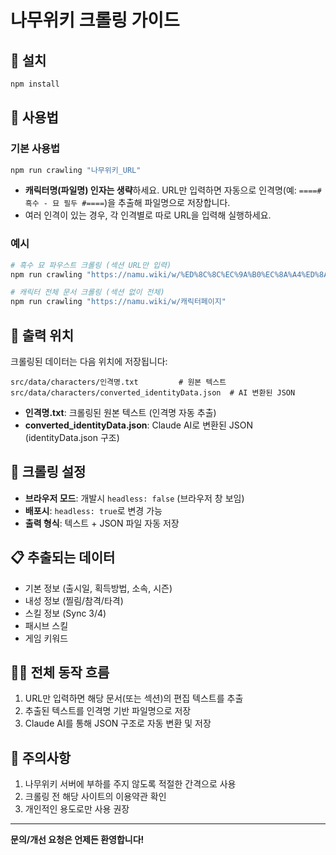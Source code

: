 # 나무위키 크롤링 가이드

## 🚀 설치

```bash
npm install
```

## 📖 사용법

### 기본 사용법
```bash
npm run crawling "나무위키_URL"
```

- **캐릭터명(파일명) 인자는 생략**하세요. URL만 입력하면 자동으로 인격명(예: `====# 흑수 - 묘 필두 #====`)을 추출해 파일명으로 저장합니다.
- 여러 인격이 있는 경우, 각 인격별로 따로 URL을 입력해 실행하세요.

### 예시
```bash
# 흑수 묘 파우스트 크롤링 (섹션 URL만 입력)
npm run crawling "https://namu.wiki/w/%ED%8C%8C%EC%9A%B0%EC%8A%A4%ED%8A%B8(Project%20Moon%20%EC%84%B8%EA%B3%84%EA%B4%80)/%EC%9D%B8%EA%B2%8C%EC%9E%84%20%EC%A0%95%EB%B3%B4#s-2.3.7"

# 캐릭터 전체 문서 크롤링 (섹션 없이 전체)
npm run crawling "https://namu.wiki/w/캐릭터페이지"
```

## 📁 출력 위치

크롤링된 데이터는 다음 위치에 저장됩니다:
```
src/data/characters/인격명.txt         # 원본 텍스트
src/data/characters/converted_identityData.json  # AI 변환된 JSON
```

- **인격명.txt**: 크롤링된 원본 텍스트 (인격명 자동 추출)
- **converted_identityData.json**: Claude AI로 변환된 JSON (identityData.json 구조)

## 🔧 크롤링 설정

- **브라우저 모드**: 개발시 `headless: false` (브라우저 창 보임)
- **배포시**: `headless: true`로 변경 가능
- **출력 형식**: 텍스트 + JSON 파일 자동 저장

## 📋 추출되는 데이터

- 기본 정보 (출시일, 획득방법, 소속, 시즌)
- 내성 정보 (찔림/참격/타격)
- 스킬 정보 (Sync 3/4)
- 패시브 스킬
- 게임 키워드

## 🧑‍💻 전체 동작 흐름

1. URL만 입력하면 해당 문서(또는 섹션)의 편집 텍스트를 추출
2. 추출된 텍스트를 인격명 기반 파일명으로 저장
3. Claude AI를 통해 JSON 구조로 자동 변환 및 저장

## 🚨 주의사항

1. 나무위키 서버에 부하를 주지 않도록 적절한 간격으로 사용
2. 크롤링 전 해당 사이트의 이용약관 확인
3. 개인적인 용도로만 사용 권장

---

**문의/개선 요청은 언제든 환영합니다!**
